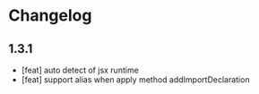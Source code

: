 # Changelog

## 1.3.1

- [feat] auto detect of jsx runtime
- [feat] support alias when apply method addImportDeclaration
